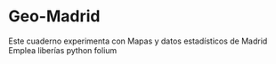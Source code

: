 # Geo-Madrid
Este cuaderno experimenta con Mapas y datos estadísticos de Madrid <br>
Emplea liberías python folium 

